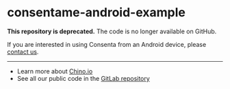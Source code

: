 # consentame-android-example
**This repository is deprecated.** 
The code is no longer available on GitHub.

If you are interested in using Consenta from an Android device, please [contact us](mailto:tech-support@chino.io).

- - -

- Learn more about [Chino.io](https://www.chino.io)
- See all our public code in the [GitLab repository](https://gitlab.com/chinoio-public)
